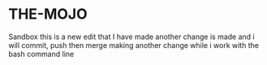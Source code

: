 # THE-MOJO
Sandbox
this is a new edit that I have made
another change is made and i will commit, push then merge
making another change while i work with the bash command line
